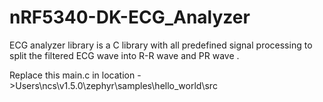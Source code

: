 # nRF5340-DK-ECG_Analyzer
ECG analyzer library is a C library with all predefined signal processing to split the filtered ECG wave into  R-R wave and  PR wave .

Replace this main.c in location ->Users\ncs\v1.5.0\zephyr\samples\hello_world\src
